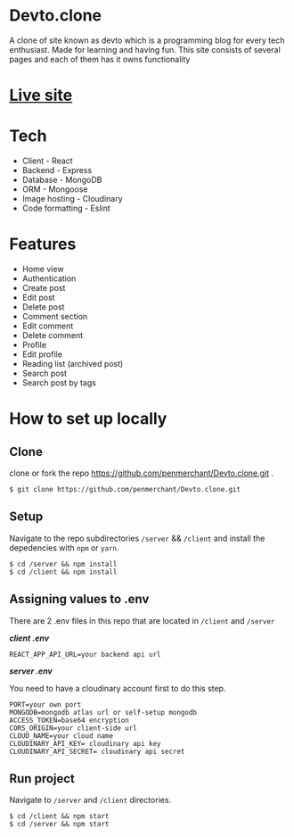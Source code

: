 # Devto.clone
A clone of site known as devto which is a programming blog for every tech enthusiast. Made for learning and having fun. 
This site consists of several pages and each of them has it owns functionality

# [Live site](https://penmerchant-devtoclone.onrender.com)


# Tech
- Client - React
- Backend - Express
- Database - MongoDB
- ORM - Mongoose
- Image hosting - Cloudinary
- Code formatting - Eslint

# Features

- Home view
- Authentication 
- Create post 
- Edit post 
- Delete post 
- Comment section
- Edit comment
- Delete comment
- Profile 
- Edit profile
- Reading list (archived post)
- Search post 
- Search post by tags

# How to set up locally

## Clone

clone or fork the repo https://github.com/penmerchant/Devto.clone.git .

```shell
$ git clone https://github.com/penmerchant/Devto.clone.git

```


## Setup

Navigate to the repo subdirectories ```/server``` && ```/client``` and install the depedencies with ```npm``` or ```yarn```.
```shell
$ cd /server && npm install
$ cd /client && npm install

```

## Assigning values to .env

There are 2 .env files in this repo that are located in ```/client``` and ```/server```

***client .env***

```env
REACT_APP_API_URL=your backend api url

```

***server .env***

You need to have a cloudinary account first to do this step. 

```env
PORT=your own port
MONGODB=mongodb atlas url or self-setup mongodb
ACCESS_TOKEN=base64 encryption
CORS_ORIGIN=your client-side url
CLOUD_NAME=your cloud name
CLOUDINARY_API_KEY= cloudinary api key
CLOUDINARY_API_SECRET= cloudinary api secret
```

## Run project

Navigate to ```/server``` and ```/client``` directories.

```shell
$ cd /client && npm start
$ cd /server && npm start
```
              
    

            
